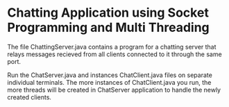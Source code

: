 # Chatting Application using Socket Programming and Multi Threading

The file ChattingServer.java contains a program for a chatting server that relays messages recieved from all clients connected to it through the same port.<br>

Run the ChatServer.java and instances ChatClient.java files on separate individual terminals. The more instances of ChatClient.java you run, the more threads will be created in ChatServer application to handle the newly created clients. 